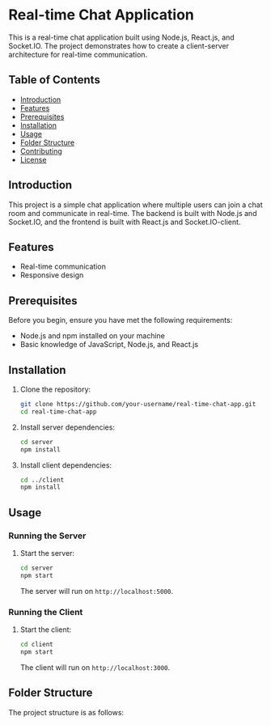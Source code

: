 # Real-time Chat Application

This is a real-time chat application built using Node.js, React.js, and Socket.IO. The project demonstrates how to create a client-server architecture for real-time communication.

## Table of Contents
- [Introduction](#introduction)
- [Features](#features)
- [Prerequisites](#prerequisites)
- [Installation](#installation)
- [Usage](#usage)
- [Folder Structure](#folder-structure)
- [Contributing](#contributing)
- [License](#license)

## Introduction

This project is a simple chat application where multiple users can join a chat room and communicate in real-time. The backend is built with Node.js and Socket.IO, and the frontend is built with React.js and Socket.IO-client.

## Features

- Real-time communication
- Responsive design

## Prerequisites

Before you begin, ensure you have met the following requirements:

- Node.js and npm installed on your machine
- Basic knowledge of JavaScript, Node.js, and React.js

## Installation

1. Clone the repository:

    ```bash
    git clone https://github.com/your-username/real-time-chat-app.git
    cd real-time-chat-app
    ```

2. Install server dependencies:

    ```bash
    cd server
    npm install
    ```

3. Install client dependencies:

    ```bash
    cd ../client
    npm install
    ```

## Usage

### Running the Server

1. Start the server:

    ```bash
    cd server
    npm start
    ```

   The server will run on `http://localhost:5000`.

### Running the Client

1. Start the client:

    ```bash
    cd client
    npm start
    ```

   The client will run on `http://localhost:3000`.

## Folder Structure

The project structure is as follows:

